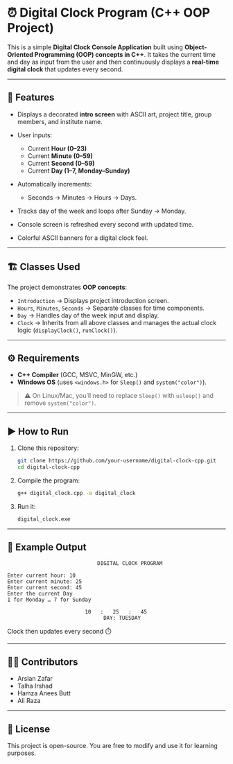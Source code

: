 # ⏰ Digital Clock Program (C++ OOP Project)

This is a simple **Digital Clock Console Application** built using **Object-Oriented Programming (OOP) concepts in C++**.
It takes the current time and day as input from the user and then continuously displays a **real-time digital clock** that updates every second.

---

## 📖 Features

* Displays a decorated **intro screen** with ASCII art, project title, group members, and institute name.
* User inputs:

  * Current **Hour (0–23)**
  * Current **Minute (0–59)**
  * Current **Second (0–59)**
  * Current **Day (1–7, Monday–Sunday)**
* Automatically increments:

  * Seconds → Minutes → Hours → Days.
* Tracks day of the week and loops after Sunday → Monday.
* Console screen is refreshed every second with updated time.
* Colorful ASCII banners for a digital clock feel.

---

## 🏗️ Classes Used

The project demonstrates **OOP concepts**:

* `Introduction` → Displays project introduction screen.
* `Hours`, `Minutes`, `Seconds` → Separate classes for time components.
* `Day` → Handles day of the week input and display.
* `Clock` → Inherits from all above classes and manages the actual clock logic (`displayClock()`, `runClock()`).

---

## ⚙️ Requirements

* **C++ Compiler** (GCC, MSVC, MinGW, etc.)
* **Windows OS** (uses `<windows.h>` for `Sleep()` and `system("color")`).

> ⚠️ On Linux/Mac, you’ll need to replace `Sleep()` with `usleep()` and remove `system("color")`.

---

## ▶️ How to Run

1. Clone this repository:

   ```bash
   git clone https://github.com/your-username/digital-clock-cpp.git
   cd digital-clock-cpp
   ```
2. Compile the program:

   ```bash
   g++ digital_clock.cpp -o digital_clock
   ```
3. Run it:

   ```bash
   digital_clock.exe
   ```

---

## 📸 Example Output

```
                             DIGITAL CLOCK PROGRAM

Enter current hour: 10
Enter current minute: 25
Enter current second: 45
Enter the current Day
1 for Monday … 7 for Sunday

                         10   :   25   :   45
                               DAY: TUESDAY
```

Clock then updates every second ⏱️

---

## 👨‍💻 Contributors

* Arslan Zafar
* Talha Irshad
* Hamza Anees Butt
* Ali Raza

---

## 📜 License

This project is open-source. You are free to modify and use it for learning purposes.
